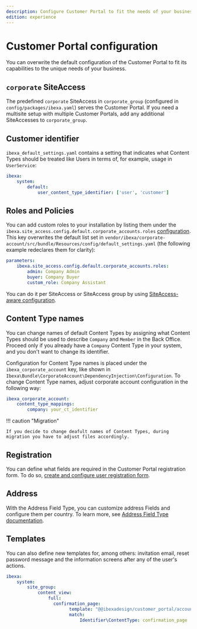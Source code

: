 ```yaml
---
description: Configure Customer Portal to fit the needs of your business.
edition: experience
---
```


# Customer Portal configuration

You can overwrite the default configuration of the Customer Portal
to fit its capabilities to the unique needs of your business.

## `corporate` SiteAccess

The predefined `corporate` SiteAccess in `corporate_group`
(configured in `config/packages/ibexa.yaml`) serves the Customer Portal.
If you need a multisite setup with multiple Customer Portals,
add any additional SiteAccesses to `corporate_group`.

## Customer identifier

`ibexa_default_settings.yaml` contains a setting that indicates what Content Types should be treated like Users in terms of, for example, usage in `UserService`:

```yaml
ibexa:
    system:
        default:
            user_content_type_identifier: ['user', 'customer']
```

## Roles and Policies

You can add custom roles to your installation
by listing them under the `ibexa.site_access.config.default.corporate_accounts.roles` [configuration](configuration.md#configuration-files).
This key overwrites the default list set in `vendor/ibexa/corporate-account/src/bundle/Resources/config/default_settings.yaml` (the following example redeclares them for clarity):

```yaml
parameters:
    ibexa.site_access.config.default.corporate_accounts.roles:
        admin: Company Admin
        buyer: Company Buyer
        custom_role: Company Assistant
```

You can do it per SiteAccess or SiteAccess group by using [SiteAccess-aware configuration](siteaccess_aware_configuration.md).

## Content Type names

You can change names of default Content Types by assigning what
Content Types should be used to describe `Company` and `Member` in the Back Office.
Proceed only if you already have a `Company` Content Type in your system, and you don't want to change its identifier.

Configuration for Content Type names is placed under the `ibexa_corporate_account` key,
like shown in `Ibexa\Bundle\CorporateAccount\DependencyInjection\Configuration`.
To change Content Type names, adjust corporate account configuration in the following way:

```yaml
ibexa_corporate_account:
    content_type_mappings:
        company: your_ct_identifier
```

!!! caution "Migration"

    If you decide to change deafult names of Content Types, during migration you have to adjust files accordingly.


## Registration

You can define what fields are required in the Customer Portal registration form.
To do so, [create and configure user registration form](create_user_registration_form.md).

## Address

With the Address Field Type, you can customize address Fields and configure them per country.
To learn more, see [Address Field Type documentation](addressfield.md).

## Templates

You can also define new templates for, among others: invitation email,
reset password message and the information screens after any of the user's actions.

```yaml
ibexa:
    system:
        site_group:
            content_view:
                full:
                  confirmation_page:
                        template: "@@ibexadesign/customer_portal/account/forgot_password/confirmation_page.html.twig"
                        match:
                            Identifier\ContentType: confirmation_page
```
